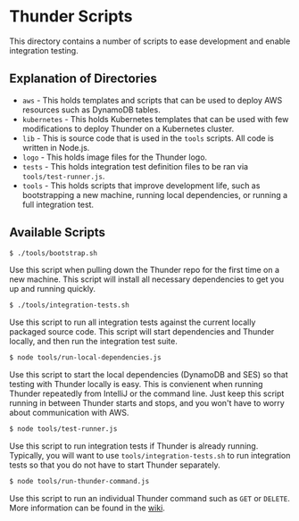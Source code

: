 # Thunder Scripts

This directory contains a number of scripts to ease development and enable integration testing.

## Explanation of Directories

* `aws` - This holds templates and scripts that can be used to deploy AWS resources such as
DynamoDB tables.
* `kubernetes` - This holds Kubernetes templates that can be used with few modifications to deploy
Thunder on a Kubernetes cluster.
* `lib` - This is source code that is used in the `tools` scripts. All code is written in Node.js.
* `logo` - This holds image files for the Thunder logo.
* `tests` - This holds integration test definition files to be ran via `tools/test-runner.js`.
* `tools` - This holds scripts that improve development life, such as bootstrapping a new machine,
running local dependencies, or running a full integration test.

## Available Scripts

```bash
$ ./tools/bootstrap.sh
```

Use this script when pulling down the Thunder repo for the first time on a new machine.
This script will install all necessary dependencies to get you up and running quickly.

```bash
$ ./tools/integration-tests.sh
```

Use this script to run all integration tests against the current locally packaged source code.
This script will start dependencies and Thunder locally, and then run the integration test suite.

```bash
$ node tools/run-local-dependencies.js
```

Use this script to start the local dependencies (DynamoDB and SES)
so that testing with Thunder locally is easy.
This is convienent when running Thunder repeatedly from IntelliJ or the command line.
Just keep this script running in between Thunder starts and stops,
and you won't have to worry about communication with AWS.

```bash
$ node tools/test-runner.js
```

Use this script to run integration tests if Thunder is already running.
Typically, you will want to use `tools/integration-tests.sh` to run integration tests
so that you do not have to start Thunder separately.

```bash
$ node tools/run-thunder-command.js
```

Use this script to run an individual Thunder command such as `GET` or `DELETE`.
More information can be found in the
[wiki](https://github.com/RohanNagar/thunder/wiki/Running-Node.js-Scripts#single-operations).
